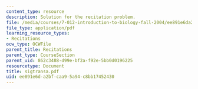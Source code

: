 ```yaml
---
content_type: resource
description: Solution for the recitation problem.
file: /media/courses/7-012-introduction-to-biology-fall-2004/ee891e6da2bfcaa95a94c8bb17452430_sigtransa.pdf
file_type: application/pdf
learning_resource_types:
- Recitations
ocw_type: OCWFile
parent_title: Recitations
parent_type: CourseSection
parent_uid: 862c3488-d99e-bf2a-f92e-5bb0d0196225
resourcetype: Document
title: sigtransa.pdf
uid: ee891e6d-a2bf-caa9-5a94-c8bb17452430
---
```

